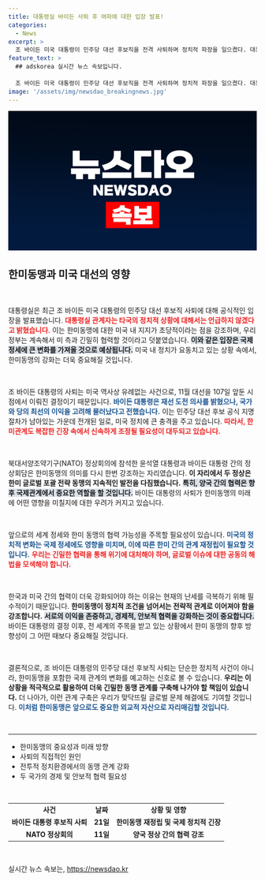 ```yaml
---
title: 대통령실 바이든 사퇴 후 여파에 대한 입장 발표!
categories:
  - News
excerpt: >
  조 바이든 미국 대통령이 민주당 대선 후보직을 전격 사퇴하며 정치적 파장을 일으켰다. 대통령실은 한미동맹의 지속적 발전에 집중하겠다는 입장을 밝혔지만, 대선 후보 사퇴는 미국 역사에서 유례없는 사건으로, 향후 정치 상황에 미치는 영향이 주목된다.
feature_text: >
  ## adskorea 실시간 뉴스 속보입니다.

  조 바이든 미국 대통령이 민주당 대선 후보직을 전격 사퇴하며 정치적 파장을 일으켰다. 대통령실은 한미동맹의 지속적 발전에 집중하겠다는 입장을 밝혔지만, 대선 후보 사퇴는 미국 역사에서 유례없는 사건으로, 향후 정치 상황에 미치는 영향이 주목된다.
image: '/assets/img/newsdao_breakingnews.jpg'
---
```


<p><img src="/assets/img/newsdao_breakingnews.jpg" alt="adskorea 속보" /></p>

<h2 data-ke-size="size26">한미동맹과 미국 대선의 영향</h2>

<p data-ke-size="size16">&nbsp;</p>

<p>대통령실은 최근 조 바이든 미국 대통령의 민주당 대선 후보직 사퇴에 대해 공식적인 입장을 발표했습니다. <b><span style="color: #ee2323;">대통령실 관계자는 타국의 정치적 상황에 대해서는 언급하지 않겠다고 밝혔습니다.</span></b> 이는 한미동맹에 대한 미국 내 지지가 초당적이라는 점을 강조하며, 우리 정부는 계속해서 미 측과 긴밀히 협력할 것이라고 덧붙였습니다. <b><span style="background-color: #21538527;">이와 같은 입장은 국제정세에 큰 변화를 가져올 것으로 예상됩니다.</span></b> 미국 내 정치가 요동치고 있는 상황 속에서, 한미동맹의 강화는 더욱 중요해질 것입니다. </p>

<p data-ke-size="size16">&nbsp;</p>

<p>조 바이든 대통령의 사퇴는 미국 역사상 유례없는 사건으로, 11월 대선을 107일 앞둔 시점에서 이뤄진 결정이기 때문입니다. <b><span style="color: #1a5490;">바이든 대통령은 재선 도전 의사를 밝혔으나, 국가와 당의 최선의 이익을 고려해 물러났다고 전했습니다.</span></b> 이는 민주당 대선 후보 공식 지명 절차가 남아있는 가운데 전개된 일로, 미국 정치에 큰 충격을 주고 있습니다. <b><span style="color: #ee2323;">따라서, 한미관계도 복잡한 긴장 속에서 신속하게 조정될 필요성이 대두되고 있습니다.</span></b></p>

<p data-ke-size="size16">&nbsp;</p>

<p>북대서양조약기구(NATO) 정상회의에 참석한 윤석열 대통령과 바이든 대통령 간의 정상회담은 한미동맹의 의미를 다시 한번 강조하는 자리였습니다. <b>이 자리에서 두 정상은 한미 글로벌 포괄 전략 동맹의 지속적인 발전을 다짐했습니다.</b> <b><span style="background-color: #21538527;">특히, 양국 간의 협력은 향후 국제관계에서 중요한 역할을 할 것입니다.</span></b> 바이든 대통령의 사퇴가 한미동맹의 미래에 어떤 영향을 미칠지에 대한 우려가 커지고 있습니다.</p>

<p data-ke-size="size16">&nbsp;</p>

<p>앞으로의 세계 정세와 한미 동맹의 협력 가능성을 주목할 필요성이 있습니다. <b><span style="color: #1a5490;">미국의 정치적 변화는 국제 정세에도 영향을 미치며, 이에 따른 한미 간의 관계 재정립이 필요할 것입니다.</span></b> <b><span style="color: #ee2323;">우리는 긴밀한 협력을 통해 위기에 대처해야 하며, 글로벌 이슈에 대한 공동의 해법을 모색해야 합니다.</span></b> </p>

<p data-ke-size="size16">&nbsp;</p>

<p>한국과 미국 간의 협력이 더욱 강화되어야 하는 이유는 현재의 난세를 극복하기 위해 필수적이기 때문입니다. <b>한미동맹이 정치적 조건을 넘어서는 전략적 관계로 이어져야 함을 강조합니다.</b> <b><span style="background-color: #21538527;">서로의 이익을 존중하고, 경제적, 안보적 협력을 강화하는 것이 중요합니다.</span></b> 바이든 대통령의 결정 이후, 전 세계의 주목을 받고 있는 상황에서 한미 동맹의 향후 방향성이 그 어떤 때보다 중요해질 것입니다.</p>

<p data-ke-size="size16">&nbsp;</p>

<p>결론적으로, 조 바이든 대통령의 민주당 대선 후보직 사퇴는 단순한 정치적 사건이 아니라, 한미동맹을 포함한 국제 관계의 변화를 예고하는 신호로 볼 수 있습니다. <b>우리는 이 상황을 적극적으로 활용하여 더욱 긴밀한 동맹 관계를 구축해 나가야 할 책임이 있습니다.</b> 더 나아가, 이런 관계 구축은 우리가 맞닥뜨릴 글로벌 문제 해결에도 기여할 것입니다. <b><span style="color: #1a5490;">이처럼 한미동맹은 앞으로도 중요한 외교적 자산으로 자리매김할 것입니다.</span></b> </p>

<p data-ke-size="size16">&nbsp;</p>

<hr>

<ul>
<li>한미동맹의 중요성과 미래 방향</li>
<li>사퇴의 직접적인 원인</li>
<li>전투적 정치환경에서의 동맹 관계 강화</li>
<li>두 국가의 경제 및 안보적 협력 필요성</li>
</ul>

<p data-ke-size="size16">&nbsp;</p>

<table style="width: 100%; border-collapse: collapse;">
<tr>
<td style="text-align: center; height: 17px;"><b>사건</b></td>
<td style="text-align: center; height: 17px;"><b>날짜</b></td>
<td style="text-align: center; height: 17px;"><b>상황 및 영향</b></td>
</tr>
<tr>
<td style="text-align: center; height: 17px;"><b>바이든 대통령 후보직 사퇴</b></td>
<td style="text-align: center; height: 17px;"><b>21일</b></td>
<td style="text-align: center; height: 17px;"><b>한미동맹 재정립 및 국제 정치적 긴장</b></td>
</tr>
<tr>
<td style="text-align: center; height: 17px;"><b>NATO 정상회의</b></td>
<td style="text-align: center; height: 17px;"><b>11일</b></td>
<td style="text-align: center; height: 17px;"><b>양국 정상 간의 협력 강조</b></td>
</tr>
</table>

<p data-ke-size="size16">&nbsp;</p>
실시간 뉴스 속보는, <a href="https://newsdao.kr" rel="dofollow">https://newsdao.kr</a>


